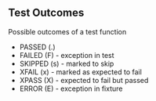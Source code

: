 ## Test Outcomes

Possible outcomes of a test function
* PASSED (.) 
* FAILED (F) - exception in test
* SKIPPED (s) - marked to skip 
* XFAIL (x) - marked as expected to fail
* XPASS (X) - expected to fail but passed
* ERROR (E) - exception in fixture
